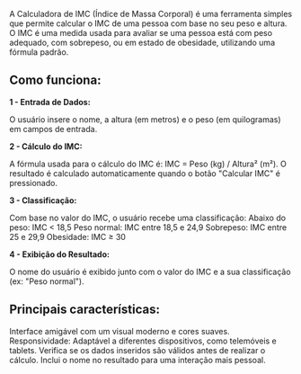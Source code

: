 A Calculadora de IMC (Índice de Massa Corporal) é uma ferramenta simples que permite calcular o IMC de uma pessoa com base no seu peso e altura. O IMC é uma medida usada para avaliar se uma pessoa está com peso adequado, com sobrepeso, ou em estado de obesidade, utilizando uma fórmula padrão.

## Como funciona: ##
**1 - Entrada de Dados:**

O usuário insere o nome, a altura (em metros) e o peso (em quilogramas) em campos de entrada.

**2 - Cálculo do IMC:**

A fórmula usada para o cálculo do IMC é:
IMC = Peso (kg) / Altura² (m²).
O resultado é calculado automaticamente quando o botão "Calcular IMC" é pressionado.

**3 - Classificação:**

Com base no valor do IMC, o usuário recebe uma classificação:
Abaixo do peso: IMC < 18,5
Peso normal: IMC entre 18,5 e 24,9
Sobrepeso: IMC entre 25 e 29,9
Obesidade: IMC ≥ 30

**4 - Exibição do Resultado:**

O nome do usuário é exibido junto com o valor do IMC e a sua classificação (ex: "Peso normal").

## Principais características: ##
Interface amigável com um visual moderno e cores suaves.
Responsividade: Adaptável a diferentes dispositivos, como telemóveis e tablets.
Verifica se os dados inseridos são válidos antes de realizar o cálculo.
Inclui o nome no resultado para uma interação mais pessoal.
